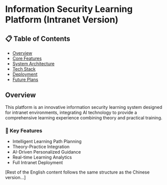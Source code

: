 # Information Security Learning Platform (Intranet Version)

## 📋 Table of Contents
- [Overview](#overview)
- [Core Features](#core-features)
- [System Architecture](#system-architecture)
- [Tech Stack](#tech-stack)
- [Deployment](#deployment)
- [Future Plans](#future-plans)

## Overview
This platform is an innovative information security learning system designed for intranet environments, integrating AI technology to provide a comprehensive learning experience combining theory and practical training.

### 🎯 Key Features
- Intelligent Learning Path Planning
- Theory-Practice Integration
- AI-Driven Personalized Guidance
- Real-time Learning Analytics
- Full Intranet Deployment

[Rest of the English content follows the same structure as the Chinese version...] 